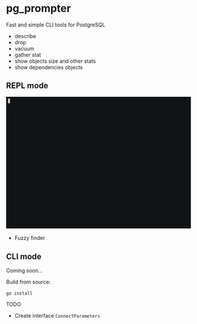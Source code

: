 # pg_prompter

Fast and simple CLI tools for PostgreSQL

- describe
- drop
- vacuum
- gather stat
- show objects size and other stats
- show dependencies objects

## REPL mode
![pg_prompter demo](demo.gif)

- Fuzzy finder

## CLI mode
Coming soon...

Build from source:
```
go install
```


TODO
- Create interface `ConnectParameters`